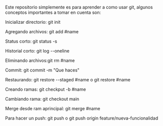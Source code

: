 Este repositorio simplemente es para aprender a como usar git, algunos conceptos importantes a tomar en cuenta son:

Inicializar directorio: git init

Agregando archivos: git add #name

Status corto: git status -s

Historial corto: git log --oneline

Eliminando archivos:git rm #name

Commit: git commit -m "Que haces"

Restaurando: git restore --staged #name o git restore #name

Creando ramas: git checkput -b #name

Cambiando rama: git checkout main

Merge desde ram aprincipal: git merge #name

Para hacer un push: git push o git push origin feature/nueva-funcionalidad

